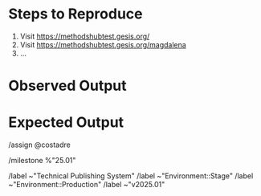 # Steps to Reproduce

1. Visit https://methodshubtest.gesis.org/
1. Visit https://methodshubtest.gesis.org/magdalena
2. ...

# Observed Output

# Expected Output

<!-- GitLab quick actions -->

/assign @costadre

/milestone %"25.01"

/label ~"Technical Publishing System"
/label ~"Environment::Stage"
/label ~"Environment::Production"
/label ~"v2025.01"
